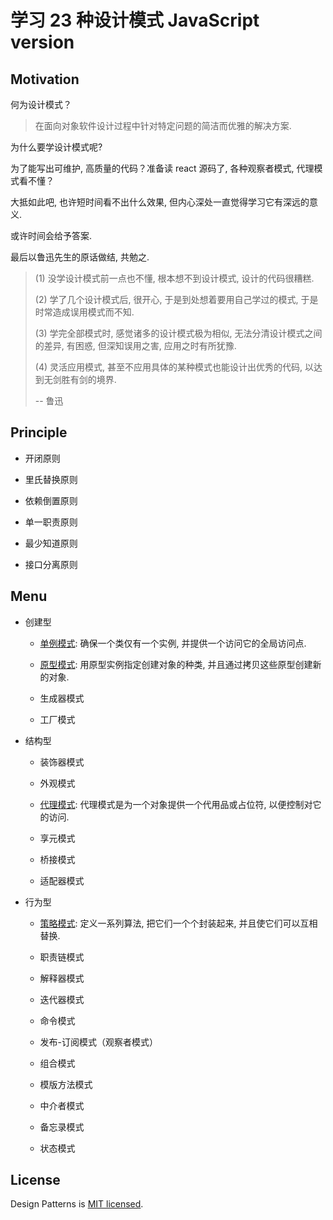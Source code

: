 # 学习 23 种设计模式 JavaScript version

## Motivation

何为设计模式？

> 在面向对象软件设计过程中针对特定问题的简洁而优雅的解决方案.

为什么要学设计模式呢?

为了能写出可维护, 高质量的代码？准备读 react 源码了, 各种观察者模式, 代理模式看不懂？

大抵如此吧, 也许短时间看不出什么效果, 但内心深处一直觉得学习它有深远的意义.

或许时间会给予答案.

最后以鲁迅先生的原话做结, 共勉之.

> (1) 没学设计模式前一点也不懂, 根本想不到设计模式, 设计的代码很糟糕.
>
> (2) 学了几个设计模式后, 很开心, 于是到处想着要用自己学过的模式, 于是时常造成误用模式而不知.
>
> (3) 学完全部模式时, 感觉诸多的设计模式极为相似, 无法分清设计模式之间的差异, 有困惑, 但深知误用之害, 应用之时有所犹豫.
>
> (4) 灵活应用模式, 甚至不应用具体的某种模式也能设计出优秀的代码, 以达到无剑胜有剑的境界.
>
> -- 鲁迅

## Principle

- 开闭原则

- 里氏替换原则

- 依赖倒置原则

- 单一职责原则

- 最少知道原则

- 接口分离原则

## Menu

- 创建型

  - [单例模式](./docs/Singleton.md): 确保一个类仅有一个实例, 并提供一个访问它的全局访问点.

  - [原型模式](./docs/Prototype.md): 用原型实例指定创建对象的种类, 并且通过拷贝这些原型创建新的对象.

  - 生成器模式

  - 工厂模式

- 结构型

  - 装饰器模式

  - 外观模式

  - [代理模式](./docs/Proxy.md): 代理模式是为一个对象提供一个代用品或占位符, 以便控制对它的访问.

  - 享元模式

  - 桥接模式

  - 适配器模式

- 行为型

  - [策略模式](./docs/Strategy.md): 定义一系列算法, 把它们一个个封装起来, 并且使它们可以互相替换.

  - 职责链模式

  - 解释器模式

  - 迭代器模式

  - 命令模式

  - 发布-订阅模式（观察者模式）

  - 组合模式

  - 模版方法模式

  - 中介者模式

  - 备忘录模式

  - 状态模式

## License

Design Patterns is [MIT licensed](https://opensource.org/licenses/MIT).
